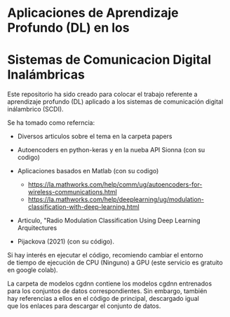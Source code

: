 # Aplicaciones de Aprendizaje Profundo (DL) en los 
# Sistemas de Comunicacion Digital Inalámbricas 

Este repositorio ha sido creado para colocar el trabajo
referente a aprendizaje profundo (DL) aplicado a los
sistemas de comunicación digital inálambrico (SCDI).

Se ha tomado como referncia:

- Diversos articulos sobre el tema en la carpeta papers
- Autoencoders en python-keras y en la nueba API Sionna (con su codigo)
- Aplicaciones basados en Matlab (con su codigo)
    - https://la.mathworks.com/help/comm/ug/autoencoders-for-wireless-communications.html
    - https://la.mathworks.com/help/deeplearning/ug/modulation-classification-with-deep-learning.html
    
- Articulo, "Radio Modulation Classification Using Deep Learning Arquitectures  
- Pijackova (2021) (con su código). 

Si hay interés en ejecutar el código, recomiendo cambiar el entorno   
de tiempo de ejecución de CPU (Ninguno) a GPU (este servicio es gratuito  
en google colab).

La carpeta de modelos cgdnn contiene los modelos cgdnn entrenados  
para los conjuntos de datos correspondientes. Sin embargo, también   
hay referencias a ellos en el código de principal, descargado igual  
que los enlaces para descargar el conjunto de datos.
